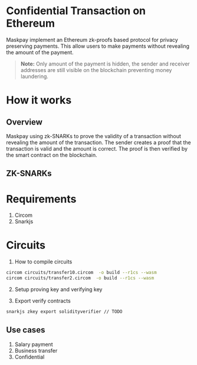 # Confidential Transaction on Ethereum
Maskpay implement an Ethereum zk-proofs based protocol for privacy preserving payments. This allow users to make payments without revealing the amount of the payment.

> **Note:** Only amount of the payment is hidden, the sender and receiver addresses are still visible on the blockchain preventing money laundering.

# How it works
## Overview
Maskpay using zk-SNARKs to prove the validity of a transaction without revealing the amount of the transaction. The sender creates a proof that the transaction is valid and the amount is correct. The proof is then verified by the smart contract on the blockchain.

## ZK-SNARKs

# Requirements
1. Circom
2. Snarkjs

# Circuits
1. How to compile circuits
```sh
circom circuits/transfer10.circom  -o build --r1cs --wasm
circom circuits/transfer2.circom  -o build --r1cs --wasm
```

2. Setup proving key and verifying key

3. Export verify contracts
```sh
snarkjs zkey export solidityverifier // TODO
```

## Use cases
1. Salary payment
2. Business transfer
3. Confidential
